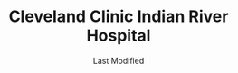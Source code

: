 ---
layout: location-page
date: Last Modified
description: "Local COVID-19 testing is available at Cleveland Clinic Indian River Hospital in Vero Beach, Florida, USA."
permalink: "locations/florida/vero-beach/cleveland-clinic-indian-river-hospital/"
tags:
  - locations
  - florida
title: Cleveland Clinic Indian River Hospital
uniqueName: cleveland-clinic-indian-river-hospital
state: Florida
stateAbbr: FL
hood: "Vero Beach"
address: "1000 36th St"
city: "Vero Beach"
zip: "32960"
zipsNearby: "33438 34945 34946 34947 34948 34949 34950 34951 34954 34979 34981 34982 34983 34952 34953 34984 34985 34986 34987 34988 33455 33475 34956 34957 34958 33458 33468 33469 33477 33478 33470 34972 34973 34974 33476 34990 34991 34992 34994 34995 34996 34997 33408 32920 32922 32923 32924 32926 32927 32931 32932 32948 32949 34739 33857 32950 32901 32902 32903 32904 32905 32906 32907 32908 32909 32910 32911 32912 32919 32925 32934 32935 32936 32937 32940 32941 32951 32952 32953 32954 32955 32956 32957 32958 32976 32978 33876 32959 32960 32961 32962 32963 32964 32965 32966 32967 32968 32969 32970 32971 33439" 
mapUrl: "http://maps.apple.com/?q=Cleveland+Clinic+Indian+River+Hospital&address=1000+36th+St,Vero+Beach,Florida,32960"
locationType: Drive-thru
phone: "772-226-4846"
website: "undefined"
onlineBooking: undefined
closed: undefined
closedUpdate: April 22nd, 2020
notes: "By appointment only. Requires phone screen."
days: Everyday
hours: 9AM-5PM
ctaMessage: Call 772-226-4846
ctaUrl: "tel:772-226-4846"
---